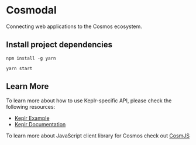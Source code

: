 # Cosmodal

Connecting web applications to the Cosmos ecosystem.

## Install project dependencies

```
npm install -g yarn
```
```
yarn start
```


## Learn More
To learn more about how to use Keplr-specific API, please check the following resources:
- [Keplr Example](https://github.com/chainapsis/keplr-example)
- [Keplr Documentation](https://docs.keplr.app)

To learn more about JavaScript client library for Cosmos check out [CosmJS](https://github.com/chainapsis/keplr-example)
